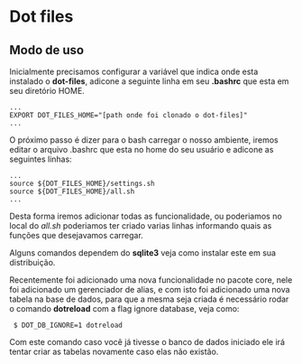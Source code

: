 Dot files
=========

Modo de uso
-----------

Inicialmente precisamos configurar a variável que indica onde esta instalado o **dot-files**, adicone a seguinte linha em seu **.bashrc** que esta em seu diretório HOME.

<pre><code>...
EXPORT DOT_FILES_HOME="[path onde foi clonado o dot-files]"
...</code></pre>

O próximo passo é dizer para o bash carregar o nosso ambiente, iremos editar o arquivo .bashrc que esta no home do seu usuário e adicone as seguintes linhas:

<pre><code>...
source ${DOT_FILES_HOME}/settings.sh
source ${DOT_FILES_HOME}/all.sh
...</code></pre>

Desta forma iremos adicionar todas as funcionalidade, ou poderiamos no local do *all.sh* poderiamos ter criado varias linhas informando quais as funções que desejavamos carregar.

Alguns comandos dependem do **sqlite3** veja como instalar este em sua distribuição.

Recentemente foi adicionado uma nova funcionalidade no pacote core, nele foi adicionado um gerenciador de alias, e com isto foi adicionado uma nova tabela na base de dados, para que a mesma seja criada é necessário rodar o comando **dotreload** com a flag ignore database, veja como:

<pre><code> $ DOT_DB_IGNORE=1 dotreload</code></pre>

 Com este comando caso você já tivesse o banco de dados iniciado ele irá tentar criar as tabelas novamente caso elas não existão.
